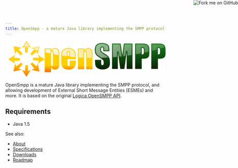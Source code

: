 ```yaml
---
title: OpenSmpp - a mature Java library implementing the SMPP protocol
---
```


<a href="https://github.com/ptomli/opensmpp">
	<img style="position: absolute; top: 0; right: 0; border: 0;" src="https://s3.amazonaws.com/github/ribbons/forkme_right_red_aa0000.png" alt="Fork me on GitHub">
</a>

![OpenSmpp Logo](./images/opensmpp.png)

OpenSmpp is a mature Java library implementing the SMPP protocol,
and allowing development of External Short Message Entities (ESMEs)
and more. It is based on the original
[Logica OpenSMPP API](http://opensmpp.logica.com/).

## Requirements

 *  Java 1.5

See also:

 *  [About](./about.html)
 *  [Specifications](./specifications.html)
 *  [Downloads](./downloads.html)
 *  [Roadmap](./roadmap.html)
